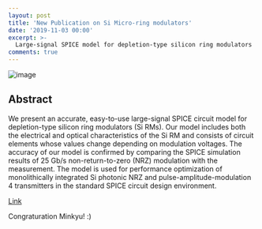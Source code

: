 ```yaml
---
layout: post
title: 'New Publication on Si Micro-ring modulators'
date: '2019-11-03 00:00'
excerpt: >-
  Large-signal SPICE model for depletion-type silicon ring modulators   
comments: true
---
```

![image](https://1.bp.blogspot.com/-gdm9ob8tQlo/Xb76ABimxII/AAAAAAAADFE/AXxRdWQR4dI6B8Pxq9jJ5iKPHXzRVS0NQCEwYBhgL/s1600/ec.PNG)

## Abstract
We present an accurate, easy-to-use large-signal SPICE circuit model for depletion-type silicon ring modulators (Si RMs). Our model includes both the electrical and optical characteristics of the Si RM and consists of circuit elements whose values change depending on modulation voltages. The accuracy of our model is confirmed by comparing the SPICE simulation results of 25 Gb/s non-return-to-zero (NRZ) modulation with the measurement. The model is used for performance optimization of monolithically integrated Si photonic NRZ and pulse-amplitude-modulation 4 transmitters in the standard SPICE circuit design environment.

[Link](https://www.osapublishing.org/prj/abstract.cfm?uri=prj-7-9-948)    

Congraturation Minkyu! :)
